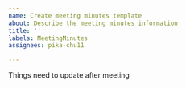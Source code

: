 ```yaml
---
name: Create meeting minutes template
about: Describe the meeting minutes information
title: ''
labels: MeetingMinutes
assignees: pika-chu11

---
```


Things need to update after meeting
